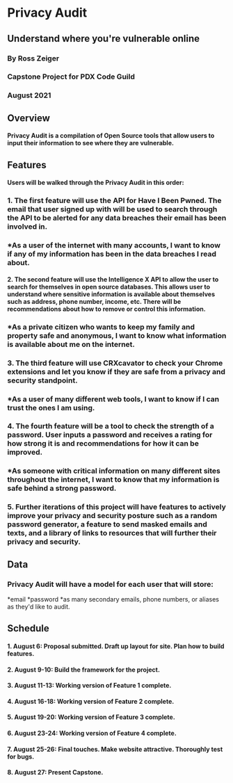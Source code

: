 # Privacy Audit

## Understand where you're vulnerable online

### By Ross Zeiger
### Capstone Project for PDX Code Guild
### August 2021

## Overview

#### Privacy Audit is a compilation of Open Source tools that allow users to input their information to see where they are vulnerable.

## Features

#### Users will be walked through the Privacy Audit in this order:

### 1. The first feature will use the API for Have I Been Pwned. The email that user signed up with will be used to search through the API to be alerted for any data breaches their email has been involved in.

###  *As a user of the internet with many accounts, I want to know if any of my information has been in the data breaches I read about.

#### 2. The second feature will use the Intelligence X API to allow the user to search for themselves in open source databases. This allows user to understand where sensitive information is available about themselves such as address, phone number, income, etc. There will be recommendations about how to remove or control this information.

###  *As a private citizen who wants to keep my family and property safe and anonymous, I want to know what information is available about me on the internet.

### 3. The third feature will use CRXcavator to check your Chrome extensions and let you know if they are safe from a privacy and security standpoint. 

###  *As a user of many different web tools, I want to know if I can trust the ones I am using.

### 4. The fourth feature will be a tool to check the strength of a password. User inputs a password and receives a rating for how strong it is and recommendations for how it can be improved.

###  *As someone with critical information on many different sites throughout the internet, I want to know that my information is safe behind a strong password.

### 5. Further iterations of this project will have features to actively improve your privacy and security posture such as a random password generator, a feature to send masked emails and texts, and a library of links to resources that will further their privacy and security.

## Data

### Privacy Audit will have a model for each user that will store:
  *email
  *password
  *as many secondary emails, phone numbers, or aliases as they'd like to audit. 

## Schedule

#### 1. August 6: Proposal submitted. Draft up layout for site. Plan how to build features.
#### 2. August 9-10: Build the framework for the project.
#### 3. August 11-13: Working version of Feature 1 complete.
#### 4. August 16-18: Working version of Feature 2 complete.
#### 5. August 19-20: Working version of Feature 3 complete.
#### 6. August 23-24: Working version of Feature 4 complete.
#### 7. August 25-26: Final touches. Make website attractive. Thoroughly test for bugs. 
#### 8. August 27: Present Capstone.
